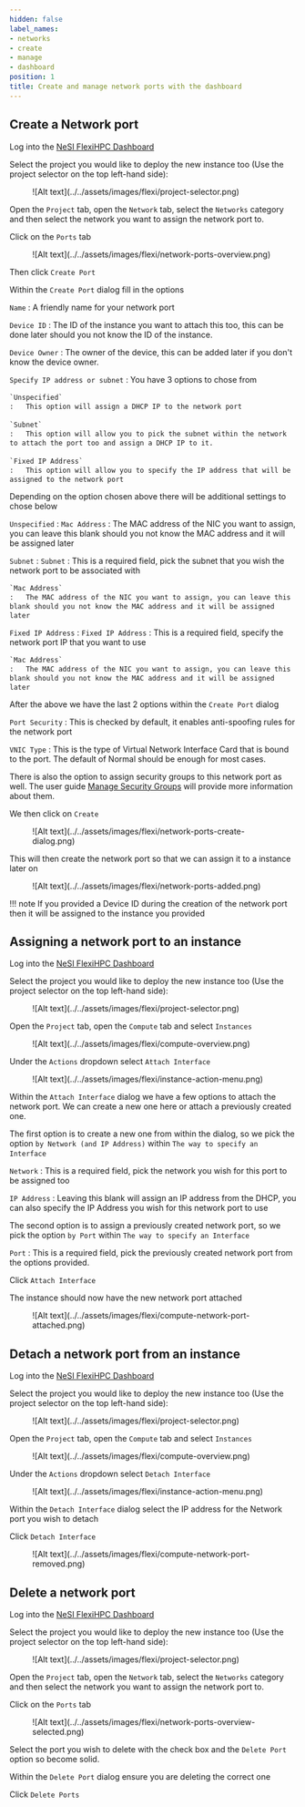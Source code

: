 ```yaml
---
hidden: false
label_names:
- networks
- create
- manage
- dashboard
position: 1
title: Create and manage network ports with the dashboard
---
```


## Create a Network port

Log into the [NeSI FlexiHPC Dashboard](https://dashboard.cloud.nesi.org.nz/)

Select the project you would like to deploy the new instance too (Use the project selector on the top left-hand side):

<figure markdown>
  ![Alt text](../../assets/images/flexi/project-selector.png)
</figure>

Open the `Project` tab, open the `Network` tab, select the `Networks` category and then select the network you want to assign the network port to.

Click on the `Ports` tab

<figure markdown>
  ![Alt text](../../assets/images/flexi/network-ports-overview.png)
</figure>

Then click `Create Port`

Within the `Create Port` dialog fill in the options

`Name`
:   A friendly name for your network port

`Device ID`
:   The ID of the instance you want to attach this too, this can be done later should you not know the ID of the instance.

`Device Owner`
:   The owner of the device, this can be added later if you don't know the device owner.

`Specify IP address or subnet`
:   You have 3 options to chose from

    `Unspecified`
    :   This option will assign a DHCP IP to the network port

    `Subnet`
    :   This option will allow you to pick the subnet within the network to attach the port too and assign a DHCP IP to it.

    `Fixed IP Address`
    :   This option will allow you to specify the IP address that will be assigned to the network port

Depending on the option chosen above there will be additional settings to chose below

`Unspecified`
:   `Mac Address`
    :   The MAC address of the NIC you want to assign, you can leave this blank should you not know the MAC address and it will be assigned later

`Subnet`
:   `Subnet`
    :   This is a required field, pick the subnet that you wish the network port to be associated with

    `Mac Address`
    :   The MAC address of the NIC you want to assign, you can leave this blank should you not know the MAC address and it will be assigned later

`Fixed IP Address`
:   `Fixed IP Address`
    :   This is a required field, specify the network port IP that you want to use

    `Mac Address`
    :   The MAC address of the NIC you want to assign, you can leave this blank should you not know the MAC address and it will be assigned later

After the above we have the last 2 options within the `Create Port` dialog

`Port Security`
:   This is checked by default, it enables anti-spoofing rules for the network port

`VNIC Type`
:   This is the type of Virtual Network Interface Card that is bound to the port. The default of Normal should be enough for most cases.

There is also the option to assign security groups to this network port as well. The user guide [Manage Security Groups](manage-security-groups-with-the-dashboard.md) will provide more information about them.

We then click on `Create`

<figure markdown>
  ![Alt text](../../assets/images/flexi/network-ports-create-dialog.png)
</figure>

This will then create the network port so that we can assign it to a instance later on

<figure markdown>
  ![Alt text](../../assets/images/flexi/network-ports-added.png)
</figure>

!!! note
    If you provided a Device ID during the creation of the network port then it will be assigned to the instance you provided

## Assigning a network port to an instance

Log into the [NeSI FlexiHPC Dashboard](https://dashboard.cloud.nesi.org.nz/)

Select the project you would like to deploy the new instance too (Use the project selector on the top left-hand side):

<figure markdown>
  ![Alt text](../../assets/images/flexi/project-selector.png)
</figure>

Open the `Project` tab, open the `Compute` tab and select `Instances`

<figure markdown>
  ![Alt text](../../assets/images/flexi/compute-overview.png)
</figure>

Under the `Actions` dropdown select `Attach Interface`

<figure markdown>
  ![Alt text](../../assets/images/flexi/instance-action-menu.png)
</figure>

Within the `Attach Interface` dialog we have a few options to attach the network port. We can create a new one here or attach a previously created one.

The first option is to create a new one from within the dialog, so we pick the option `by Network (and IP Address)` within `The way to specify an Interface`

`Network`
:   This is a required field, pick the network you wish for this port to be assigned too

`IP Address`
:   Leaving this blank will assign an IP address from the DHCP, you can also specify the IP Address you wish for this network port to use

The second option is to assign a previously created network port, so we pick the option `by Port` within `The way to specify an Interface`

`Port`
:   This is a required field, pick the previously created network port from the options provided.

Click `Attach Interface`

The instance should now have the new network port attached

<figure markdown>
  ![Alt text](../../assets/images/flexi/compute-network-port-attached.png)
</figure>

## Detach a network port from an instance

Log into the [NeSI FlexiHPC Dashboard](https://dashboard.cloud.nesi.org.nz/)

Select the project you would like to deploy the new instance too (Use the project selector on the top left-hand side):

<figure markdown>
  ![Alt text](../../assets/images/flexi/project-selector.png)
</figure>

Open the `Project` tab, open the `Compute` tab and select `Instances`

<figure markdown>
  ![Alt text](../../assets/images/flexi/compute-overview.png)
</figure>

Under the `Actions` dropdown select `Detach Interface`

<figure markdown>
  ![Alt text](../../assets/images/flexi/instance-action-menu.png)
</figure>

Within the `Detach Interface` dialog select the IP address for the Network port you wish to detach

Click `Detach Interface`

<figure markdown>
  ![Alt text](../../assets/images/flexi/compute-network-port-removed.png)
</figure>

## Delete a network port

Log into the [NeSI FlexiHPC Dashboard](https://dashboard.cloud.nesi.org.nz/)

Select the project you would like to deploy the new instance too (Use the project selector on the top left-hand side):

<figure markdown>
  ![Alt text](../../assets/images/flexi/project-selector.png)
</figure>

Open the `Project` tab, open the `Network` tab, select the `Networks` category and then select the network you want to assign the network port to.

Click on the `Ports` tab

<figure markdown>
  ![Alt text](../../assets/images/flexi/network-ports-overview-selected.png)
</figure>

Select the port you wish to delete with the check box and the `Delete Port` option so become solid.

Within the `Delete Port` dialog ensure you are deleting the correct one

Click `Delete Ports`